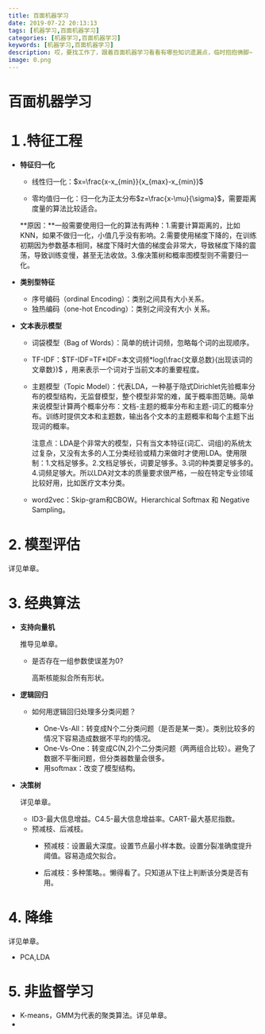 ```yaml
---
title: 百面机器学习
date: 2019-07-22 20:13:13
tags: [机器学习,百面机器学习]
categories: [机器学习,百面机器学习]
keywords: [机器学习,百面机器学习]
description: 哎，要找工作了，跟着百面机器学习看看有哪些知识遗漏点，临时抱抱佛脚~
image: 0.png
---
```




# 百面机器学习

# １.特征工程

- **特征归一化**

  - 线性归一化：$x=\frac{x-x_{min}}{x_{max}-x_{min}}$

  - 零均值归一化：归一化为正太分布$z=\frac{x-\mu}{\sigma}$，需要距离度量的算法比较适合。

   **原因：**一般需要使用归一化的算法有两种：1.需要计算距离的，比如KNN，如果不做归一化，小值几乎没有影响。2.需要使用梯度下降的，在训练初期因为参数基本相同，梯度下降时大值的梯度会非常大，导致梯度下降的震荡，导致训练变慢，甚至无法收敛。3.像决策树和概率图模型则不需要归一化。
  
- **类别型特征**

  - 序号编码（ordinal Encoding）：类别之间具有大小关系。
  - 独热编码（one-hot Encoding）：类别之间没有大小 关系。

- **文本表示模型**

  - 词袋模型（Bag of Words）：简单的统计词频，忽略每个词的出现顺序。

  - TF-IDF：$TF-IDF=TF*IDF=本文词频*log(\frac{文章总数}{出现该词的文章数})$ ，用来表示一个词对于当前文本的重要程度。

  - 主题模型（Topic Model）：代表LDA，一种基于隐式Dirichlet先验概率分布的模型结构，无监督模型，整个模型非常的难，属于概率图范畴。简单来说模型计算两个概率分布：文档-主题的概率分布和主题-词汇的概率分布。训练时提供文本和主题数，输出各个文本的主题概率和每个主题下出现词的概率。

    注意点：LDA是个非常大的模型，只有当文本特征(词汇、词组)的系统太过复杂，又没有太多的人工分类经验或精力来做时才使用LDA。使用限制：1.文档足够多。2.文档足够长，词要足够多。3.词的种类要足够多的。4.词频足够大。所以LDA对文本的质量要求很严格，一般在特定专业领域比较好用，比如医疗文本分类。

  - word2vec：Skip-gram和CBOW。Hierarchical Softmax 和 Negative Sampling。



# 2. 模型评估

详见单章。



# 3. 经典算法

- **支持向量机**

  推导见单章。

  - 是否存在一组参数使误差为0?

     高斯核能拟合所有形状。 

- **逻辑回归**

  - 如何用逻辑回归处理多分类问题？

    - One-Vs-All：转变成N个二分类问题（是否是某一类）。类别比较多的情况下容易造成数据不平均的情况。
    - One-Vs-One：转变成C(N,2)个二分类问题（两两组合比较）。避免了数据不平衡问题，但分类器数量会很多。
    - 用softmax：改变了模型结构。

- **决策树**

  详见单章。

  - ID3-最大信息增益。C4.5-最大信息增益率。CART-最大基尼指数。
  - 预减枝、后减枝。
    - 预减枝：设置最大深度。设置节点最小样本数。设置分裂准确度提升阈值。容易造成欠拟合。
    
    - 后减枝：多种策略。。懒得看了。只知道从下往上判断该分类是否有用。
    
      

# 4. 降维

详见单章。

- PCA,LDA

# 5. 非监督学习

- K-means，GMM为代表的聚类算法。详见单章。
- 